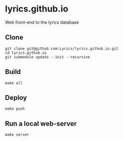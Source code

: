 # lyrics.github.io

Web front-end to the lyrics database

## Clone

    git clone git@github.com:Lyrics/lyrics.github.io.git
    cd lyrics.github.io
    git submodule update --init --recursive


## Build

    make all


## Deploy

    make push


## Run a local web-server

    make server
